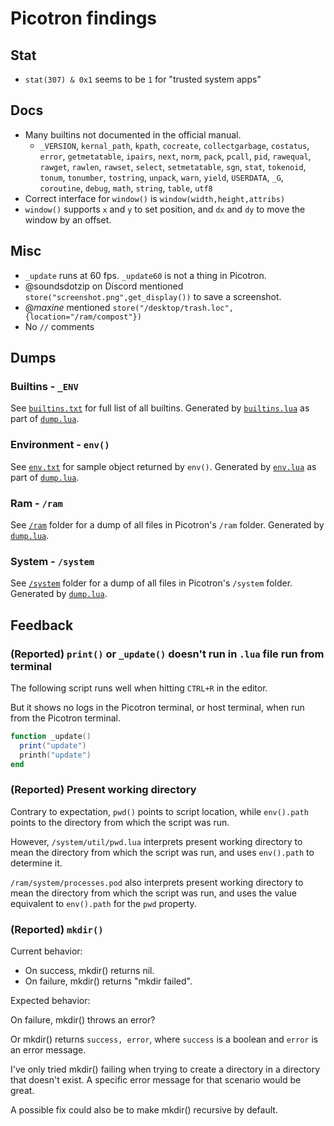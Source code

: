 # Picotron findings

## Stat

- `stat(307) & 0x1` seems to be `1` for "trusted system apps"

## Docs

- Many builtins not documented in the official manual.
  - `_VERSION`, `kernal_path`, `kpath`, `cocreate`, `collectgarbage`, `costatus`, `error`, `getmetatable`, `ipairs`, `next`, `norm`, `pack`, `pcall`, `pid`, `rawequal`, `rawget`, `rawlen`, `rawset`, `select`, `setmetatable`, `sgn`, `stat`, `tokenoid`, `tonum`, `tonumber`, `tostring`, `unpack`, `warn`, `yield`, `USERDATA`, `_G`, `coroutine`, `debug`, `math`, `string`, `table`, `utf8`
- Correct interface for `window()` is `window(width,height,attribs)`
- `window()` supports `x` and `y` to set position, and `dx` and `dy` to move the window by an offset.

## Misc

- `_update` runs at 60 fps. `_update60` is not a thing in Picotron.
- @soundsdotzip on Discord mentioned `store("screenshot.png",get_display())` to save a screenshot.
- @_maxine_ mentioned `store("/desktop/trash.loc", {location="/ram/compost"})`
- No `//` comments

## Dumps

### Builtins - `_ENV`

See [`builtins.txt`](drive/dumps/builtins.txt) for full list of all builtins. Generated by [`builtins.lua`](drive/desktop/projects/builtins/main.lua) as part of [`dump.lua`](drive/projects/dump/dump.lua).

### Environment - `env()`

See [`env.txt`](drive/dumps/env.txt) for sample object returned by `env()`. Generated by [`env.lua`](drive/desktop/projects/env/main.lua) as part of [`dump.lua`](drive/projects/dump/dump.lua).

### Ram - `/ram`

See [`/ram`](drive/dumps/ram) folder for a dump of all files in Picotron's `/ram` folder. Generated by [`dump.lua`](drive/projects/dump/dump.lua).

### System - `/system`

See [`/system`](drive/dumps/system) folder for a dump of all files in Picotron's `/system` folder. Generated by [`dump.lua`](drive/projects/dump/dump.lua).

## Feedback

### (Reported) `print()` or `_update()` doesn't run in `.lua` file run from terminal

The following script runs well when hitting `CTRL+R` in the editor.

But it shows no logs in the Picotron terminal, or host terminal, when run from the Picotron terminal.

```lua
function _update()
  print("update")
  printh("update")
end
```

### (Reported) Present working directory

Contrary to expectation, `pwd()` points to script location, while `env().path` points to the directory from which the script was run.

However, `/system/util/pwd.lua` interprets present working directory to mean the directory from which the script was run, and uses `env().path` to determine it.

`/ram/system/processes.pod` also interprets present working directory to mean the directory from which the script was run, and uses the value equivalent to `env().path` for the `pwd` property.

### (Reported) `mkdir()`

Current behavior:

- On success, mkdir() returns nil.
- On failure, mkdir() returns "mkdir failed".

Expected behavior:

On failure, mkdir() throws an error?

Or mkdir() returns `success, error`, where `success` is a boolean and `error` is an error message.

I've only tried mkdir() failing when trying to create a directory in a directory that doesn't exist. A specific error message for that scenario would be great.

A possible fix could also be to make mkdir() recursive by default.
